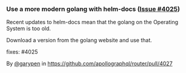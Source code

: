 ### Use a more modern golang with helm-docs ([Issue #4025](https://github.com/apollographql/router/issues/4025))

Recent updates to helm-docs mean that the golang on the Operating System is too old.

Download a version from the golang website and use that.

fixes: #4025 

By [@garypen](https://github.com/garypen) in https://github.com/apollographql/router/pull/4027